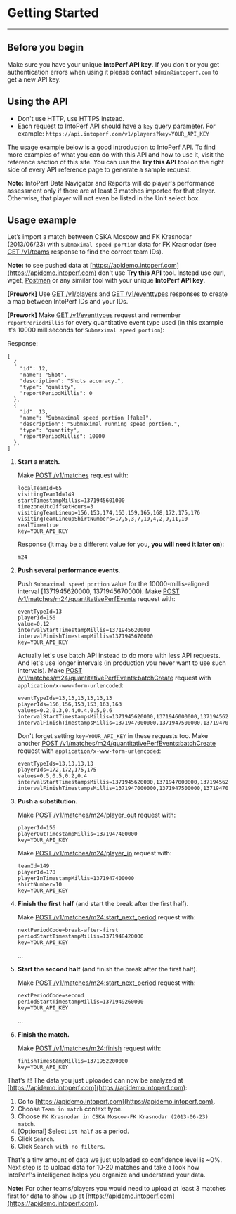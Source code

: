 # Getting Started
---

## Before you begin

Make sure you have your unique **IntoPerf API key**. If you don't or you get authentication errors when using it please contact ```admin@intoperf.com``` to get a new API key.

## Using the API

* Don't use HTTP, use HTTPS instead.
* Each request to IntoPerf API should have a ```key``` query parameter. For example: ```https://api.intoperf.com/v1/players?key=YOUR_API_KEY```

The usage example below is a good introduction to IntoPerf API. To find more examples of what you can do with this API and how to use it, visit the reference section of this site. You can use the **Try this API** tool on the right side of every API reference page to generate a sample request.

**Note:**  IntoPerf Data Navigator and Reports will do player's performance assessment only if there are at least 3 matches imported for that player. Otherwise, that player will not even be listed in the Unit select box.

## Usage example

Let’s import a match between CSKA Moscow and FK Krasnodar (2013/06/23) with ```Submaximal speed portion``` data for FK Krasnodar (see [GET /v1/teams](https://apidoc.intoperf.com/docs/intoperf-api.appspot.com/1/routes/v1/teams/get) response to find the correct team IDs).

**Note:** to see pushed data at [https://apidemo.intoperf.com](https://apidemo.intoperf.com) don't use **Try this API** tool. Instead use curl, wget, [Postman](https://www.getpostman.com/apps) or any similar tool with your unique **IntoPerf API key**.

**[Prework]** Use [GET /v1/players](https://apidoc.intoperf.com/docs/intoperf-api.appspot.com/1/routes/v1/players/get) and [GET /v1/eventtypes](https://apidoc.intoperf.com/docs/intoperf-api.appspot.com/1/routes/v1/eventtypes/get) responses to create a map between IntoPerf IDs and your IDs.

**[Prework]** Make [GET /v1/eventtypes](https://apidoc.intoperf.com/docs/intoperf-api.appspot.com/1/routes/v1/eventtypes/get) request and remember ```reportPeriodMillis``` for every quantitative event type used (in this example it's 10000 milliseconds for ```Submaximal speed portion```):

Response:

```
[
  {
    "id": 12,
    "name": "Shot",
    "description": "Shots accuracy.",
    "type": "quality",
    "reportPeriodMillis": 0
  },
  {
    "id": 13,
    "name": "Submaximal speed portion [fake]",
    "description": "Submaximal running speed portion.",
    "type": "quantity",
    "reportPeriodMillis": 10000
  },
]
```

1.  **Start a match.**

    Make [POST /v1/matches](https://apidoc.intoperf.com/docs/intoperf-api.appspot.com/1/routes/v1/matches/post) request with:

    ```
    localTeamId=65
    visitingTeamId=149
    startTimestampMillis=1371945601000
    timezoneUtcOffsetHours=3
    visitingTeamLineup=156,153,174,163,159,165,168,172,175,176
    visitingTeamLineupShirtNumbers=17,5,3,7,19,4,2,9,11,10
    realTime=true
    key=YOUR_API_KEY
    ```
    
    Response (it may be a different value for you, **you will need it later on**):
    
    ```
    m24
    ```

1.  **Push several performance events**.

    Push `Submaximal speed portion` value for the 10000-millis-aligned interval [1371945620000, 1371945670000). Make [POST /v1/matches/m24/quantitativePerfEvents](https://apidoc.intoperf.com/docs/intoperf-api.appspot.com/1/routes/v1/matches/%7BmatchId%7D/quantitativePerfEvents/post) request with:

    ```
    eventTypeId=13
    playerId=156
    value=0.12
    intervalStartTimestampMillis=1371945620000
    intervalFinishTimestampMillis=1371945670000
    key=YOUR_API_KEY
    ```
    
    Actually let's use batch API instead to do more with less API requests. And let's use longer intervals (in production you never want to use such intervals). Make [POST /v1/matches/m24/quantitativePerfEvents:batchCreate](https://apidoc.intoperf.com/docs/intoperf-api.appspot.com/1/routes/v1/matches/%7BmatchId%7D/quantitativePerfEvents:batchCreate/post) request with ```application/x-www-form-urlencoded```:
    
    ```
    eventTypeIds=13,13,13,13,13,13
    playerIds=156,156,153,153,163,163
    values=0.2,0.3,0.4,0.4,0.5,0.6
    intervalStartTimestampsMillis=1371945620000,1371946000000,1371945620000,1371946000000,1371945620000,1371946000000
    intervalFinishTimestampsMillis=1371947000000,1371947500000,1371947000000,1371947500000,1371947000000,1371947500000
    ```
    
    Don't forget setting ```key=YOUR_API_KEY``` in these requests too. Make another [POST /v1/matches/m24/quantitativePerfEvents:batchCreate](https://apidoc.intoperf.com/docs/intoperf-api.appspot.com/1/routes/v1/matches/%7BmatchId%7D/quantitativePerfEvents:batchCreate/post) request with ```application/x-www-form-urlencoded```:
    
    ```
    eventTypeIds=13,13,13,13
    playerIds=172,172,175,175
    values=0.5,0.5,0.2,0.4
    intervalStartTimestampsMillis=1371945620000,1371947000000,1371945620000,1371947000000
    intervalFinishTimestampsMillis=1371947000000,1371947500000,1371947000000,1371947500000
    ```
    
1.  **Push a substitution.**

    Make [POST /v1/matches/m24/player_out](https://apidoc.intoperf.com/docs/intoperf-api.appspot.com/1/routes/v1/matches/%7BmatchId%7D:player_out/post) request with:
    
    ```
    playerId=156
    playerOutTimestampMillis=1371947400000
    key=YOUR_API_KEY
    ```
    
    Make [POST /v1/matches/m24/player_in](https://apidoc.intoperf.com/docs/intoperf-api.appspot.com/1/routes/v1/matches/%7BmatchId%7D:player_in/post) request with:
    
    ```
    teamId=149
    playerId=178
    playerInTimestampMillis=1371947400000
    shirtNumber=10
    key=YOUR_API_KEY
    
    ```

1.  **Finish the first half** (and start the break after the first half).
    
    Make [POST /v1/matches/m24:start_next_period](https://apidoc.intoperf.com/docs/intoperf-api.appspot.com/1/routes/v1/matches/%7BmatchId%7D:start_next_period/post) request with:
    
    ```
    nextPeriodCode=break-after-first
    periodStartTimestampMillis=1371948420000
    key=YOUR_API_KEY
    ```
    
    ...
    
1.  **Start the second half** (and finish the break after the first half).

    Make [POST /v1/matches/m24:start_next_period](https://apidoc.intoperf.com/docs/intoperf-api.appspot.com/1/routes/v1/matches/%7BmatchId%7D:start_next_period/post) request with:
    
    ```
    nextPeriodCode=second
    periodStartTimestampMillis=1371949260000
    key=YOUR_API_KEY
    ```
    
    ...
    
1.  **Finish the match.**

    Make [POST /v1/matches/m24:finish](https://apidoc.intoperf.com/docs/intoperf-api.appspot.com/1/routes/v1/matches/%7BmatchId%7D:finish/post) request with:
    
    ```
    finishTimestampMillis=1371952200000
    key=YOUR_API_KEY
    ```

That’s it! The data you just uploaded can now be analyzed at [https://apidemo.intoperf.com](https://apidemo.intoperf.com):

1.  Go to [https://apidemo.intoperf.com](https://apidemo.intoperf.com).
1.  Choose `Team in match` context type.
1.  Choose `FK Krasnodar in CSKA Moscow-FK Krasnodar (2013-06-23) match`.
1.  [Optional] Select `1st half` as a period.
1.  Click `Search`.
1.  Click `Search with no filters`.

That's a tiny amount of data we just uploaded so confidence level is ~0%. Next step is to upload data for 10-20 matches and take a look how IntoPerf's intelligence helps you organize and understand your data.

**Note:** For other teams/players you would need to upload at least 3 matches first for data to show up at [https://apidemo.intoperf.com](https://apidemo.intoperf.com).